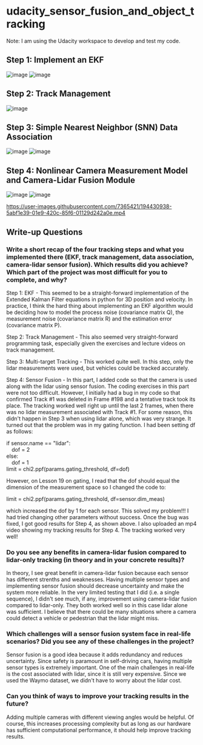 # udacity_sensor_fusion_and_object_tracking

Note: I am using the Udacity workspace to develop and test my code.

## Step 1: Implement an EKF

![image](https://user-images.githubusercontent.com/7365421/193934012-585939ec-7154-486f-90a3-5cd63cceb080.png)
![image](https://user-images.githubusercontent.com/7365421/193934116-06c45298-3ff9-442b-9898-8a8daf9c84f6.png)

## Step 2: Track Management

![image](https://user-images.githubusercontent.com/7365421/193951569-93b230c8-8ed1-4a6b-82dd-a26df35e2fca.png)

## Step 3: Simple Nearest Neighbor (SNN) Data Association

![image](https://user-images.githubusercontent.com/7365421/193958489-296f63c9-c678-4ac1-a184-ef5543abbcc7.png)
![image](https://user-images.githubusercontent.com/7365421/193958553-d7bae22c-14f3-4c77-b2db-b23a00929546.png)

## Step 4:  Nonlinear Camera Measurement Model and Camera-Lidar Fusion Module

![image](https://user-images.githubusercontent.com/7365421/194413664-9a56d6e6-a193-4f7b-b206-df5615b976f8.png)
![image](https://user-images.githubusercontent.com/7365421/194413786-f2c53e45-e8c0-4364-8af5-7ce0a66e3c9d.png)

https://user-images.githubusercontent.com/7365421/194430938-5abf1e39-01e9-420c-85f6-01129d242a0e.mp4


## Write-up Questions

### Write a short recap of the four tracking steps and what you implemented there (EKF, track management, data association, camera-lidar sensor fusion). Which results did you achieve? Which part of the project was most difficult for you to complete, and why?

Step 1: EKF - This seemed to be a straight-forward implementation of the Extended Kalman Filter equations in python for 3D position and velocity. In practice, I think the hard thing about implementing an EKF algorithm would be deciding how to model the process noise (covariance matrix Q), the measurement noise (covariance matrix R) and the estimation error (covariance matrix P).

Step 2: Track Management - This also seemed very straight-forward programming task, especially given the exercises and lecture videos on track management.

Step 3: Multi-target Tracking - This worked quite well. In this step, only the lidar measurements were used, but vehicles could be tracked accurately.

Step 4: Sensor Fusion - In this part, I added code so that the camera is used along with the lidar using sensor fusion. The coding exercises in this part were not too difficult. However, I initially had a bug in my code so that confirmed Track #1 was deleted in Frame #198 and a tentative track took its place. The tracking worked well right up until the last 2 frames, when there was no lidar measurement associated with Track #1. For some reason, this didn't happen in Step 3 when using lidar alone, which was very strange. It turned out that the problem was in my gating function. I had been setting df as follows:  

if sensor.name == "lidar":  
&emsp;dof = 2  
else:  
&emsp;dof = 1  
limit = chi2.ppf(params.gating_threshold, df=dof)  

However, on Lesson 19 on gating, I read that the dof should equal the dimension of the measurement space so I changed the code to:  

limit = chi2.ppf(params.gating_threshold, df=sensor.dim_meas)  

which increased the dof by 1 for each sensor. This solved my problem!!! I had tried changing other parameters without success. Once the bug was fixed, I got good results for Step 4, as shown above. I also uploaded an mp4 video showing my tracking results for Step 4. The tracking worked very well!

### Do you see any benefits in camera-lidar fusion compared to lidar-only tracking (in theory and in your concrete results)?

In theory, I see great benefit in camera-lidar fusion because each sensor has different strenths and weaknesses. Having multiple sensor types and implementing sensor fusion should decrease uncertainty and make the system more reliable. In the very limited testing that I did (i.e. a single sequence), I didn't see much, if any, improvement using camera-lidar fusion compared to lidar-only. They both worked well so in this case lidar alone was sufficient. I believe that there could be many situations where a camera could detect a vehicle or pedestrian that the lidar might miss.

### Which challenges will a sensor fusion system face in real-life scenarios? Did you see any of these challenges in the project?

Sensor fusion is a good idea because it adds redundancy and reduces uncertainty. Since safety is paramount in self-driving cars, having multiple sensor types is extremely important. One of the main challenges in real-life is the cost associated with lidar, since it is still very expensive. Since we used the Waymo dataset, we didn't have to worry about the lidar cost.

### Can you think of ways to improve your tracking results in the future?

Adding multiple cameras with different viewing angles would be helpful. Of course, this increases processing complexity but as long as our hardware has sufficient computational performance, it should help improve tracking results.

